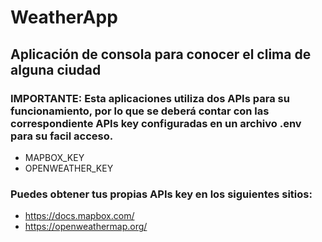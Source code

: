 # WeatherApp

## Aplicación de consola para conocer el clima de alguna ciudad

### IMPORTANTE: Esta aplicaciones utiliza dos APIs para su funcionamiento, por lo que se deberá contar con las correspondiente APIs key configuradas en un archivo .env para su facil acceso.

- MAPBOX_KEY
- OPENWEATHER_KEY

### Puedes obtener tus propias APIs key en los siguientes sitios:
- https://docs.mapbox.com/
- https://openweathermap.org/